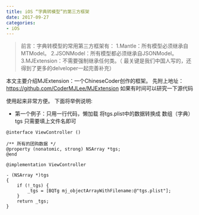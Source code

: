 ```yaml
---
title: iOS “字典转模型”的第三方框架
date: 2017-09-27
categories:
- iOS
---
```


>前言：字典转模型的常用第三方框架有：
1.Mantle：所有模型必须继承自MTModel。
2.JSONModel：所有模型都必须继承自JSONModel。
3.MJExtension：不需要强制继承任何类。（  最关键是我们中国人写的，还得到了更多的delveloper一起完善补充）

本文主要介绍MJExtension：一个ChineseCoder创作的框架。
先附上地址：https://github.com/CoderMJLee/MJExtension
如果有时间可以研究一下源代码

使用起来非常方便。
下面将举例说明:

- 第一个例子：只用一行代码，懒加载 将tgs.plist中的数据转换成 数组（字典）tgs
只需要填上文件名即可
```TGS
@interface ViewController ()

/** 所有的团购数据 */
@property (nonatomic, strong) NSArray *tgs;
@end

@implementation ViewController

- (NSArray *)tgs
{
    if (!_tgs) {
        _tgs = [BQTg mj_objectArrayWithFilename:@"tgs.plist"];
    }
    return _tgs;
}
```
